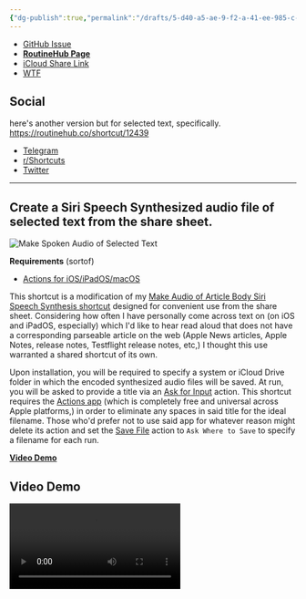 ```yaml
---
{"dg-publish":true,"permalink":"/drafts/5-d40-a5-ae-9-f2-a-41-ee-985-c-f20148-e86-c93-2/","dgHomeLink":true,"dgPassFrontmatter":false}
---
```



- [GitHub Issue](https://github.com/extratone/i/issues/213)
- [**RoutineHub Page**](https://routinehub.co/shortcut/12439)
- [iCloud Share Link](https://www.icloud.com/shortcuts/7d9fba0b6c744ad9b5c7c9227699700e)
- [WTF](https://davidblue.wtf/drafts/5D40A5AE-9F2A-41EE-985C-F20148E86C93.html)

## Social

here's another version but for selected text, specifically. https://routinehub.co/shortcut/12439

- [Telegram](https://t.me/extratone/12040)
- [r/Shortcuts](https://reddit.com/r/shortcuts/comments/vpj9lm/make_spoken_audio_of_selected_text/)
- [Twitter](https://twitter.com/NeoYokel/status/1543086410953117696)

---

## Create a Siri Speech Synthesized audio file of selected text from the share sheet.

![Make Spoken Audio of Selected Text](https://i.snap.as/2NwKTdl9.png)

**Requirements** (sortof)
- [Actions for iOS/iPadOS/macOS](https://apps.apple.com/us/app/actions/id1586435171)

This shortcut is a modification of my [Make Audio of Article Body Siri Speech Synthesis shortcut](https://routinehub.co/shortcut/9953/) designed for convenient use from the share sheet. Considering how often I have personally come across text on (on iOS and iPadOS, especially) which I'd like to hear read aloud that does not have a corresponding parseable article on the web (Apple News articles, Apple Notes, release notes, Testflight release notes, etc,) I thought this use warranted a shared shortcut of its own.

Upon installation, you will be required to specify a system or iCloud Drive folder in which the encoded synthesized audio files will be saved. At run, you will be asked to provide a title via an [Ask for Input](https://www.matthewcassinelli.com/actions/ask-for-input/) action. This shortcut requires the [Actions app](https://apps.apple.com/us/app/actions/id1586435171) (which is completely free and universal across Apple platforms,) in order to eliminate any spaces in said title for the ideal filename. Those who'd prefer not to use said app for whatever reason might delete its action and set the [Save File](https://www.matthewcassinelli.com/actions/save-file/) action to `Ask Where to Save` to specify a filename for each run.

[**Video Demo**](https://user-images.githubusercontent.com/43663476/176985857-00ee0492-ff63-4a33-abfb-60eaf19352a0.MOV)

## Video Demo

<video controls>
  <source src="https://user-images.githubusercontent.com/43663476/176985857-00ee0492-ff63-4a33-abfb-60eaf19352a0.MOV">
</video>